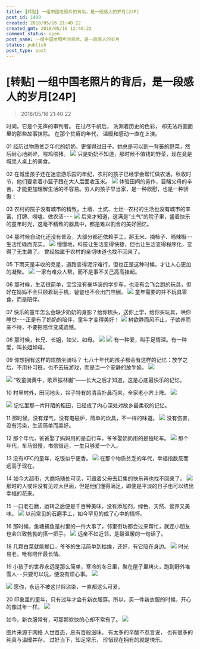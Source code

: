 ```yaml
---
title: [转贴] 一组中国老照片的背后，是一段感人的岁月[24P]
post_id: 1408
created: 2018/05/16 21:40:22
created_gmt: 2018/05/16 12:40:22
comment_status: open
post_name: 一组中国老照片的背后，是一段感人的岁月
status: publish
post_type: post
---
```


# [转贴] 一组中国老照片的背后，是一段感人的岁月[24P]

> 2018/05/16 21:40:22

时间，它是个无声的审判者。
在过尽千帆后，
洗涮着历史的色彩，
却无法将画面里的那些故事抹除。
在那个贫瘠的年代，
温暖和感动一直在上演。

01 经历过物质贫乏年代的奶奶，更懂得过日子。她总是可以割一背篓的野菜，然后耐心地剁碎，喂鸡喂猪。
![](/assets/images/20180516-214022-0001.jpg)
只是奶奶不知道，那时候不值钱的野菜，现在竟是城里人桌上的美食。

02 在城里孩子还在迷恋游乐园的年纪，农村的孩子已经学会帮忙做农活。秋收时节，他们要拿着小篮子跟在大人后面收玉米。
![](/assets/images/20180516-214022-0002.jpg)
体验田间的劳作，目睹父母的辛苦，才能更加理解生活的不容易。穷人的孩子早当家，是一种欣慰，也是一种骄傲！

03 农村的院子没有城市的精致，土墙、土炕、土灶···农村的生活也没有城市的丰富，打牌、唠嗑、做农活······
![](/assets/images/20180516-214022-0003.jpg)
后来才知道，这满是“土气”的院子里，盛着快乐的童年时光，这毫不精致的器具中，都是难以割舍的美好回忆。

04 那时候自动化还没有普及，大部分都还依赖手工，掰玉米、摘柿子、晒辣椒····生活忙碌而充实。
![](/assets/images/20180516-214022-0004.jpg)
慢慢地，科技让生活变得快捷，但也让生活变得程序化，变得了无生趣了。
曾经独属于农村的亲切味道也找不回来了。

05 下雨天是丰收的克星，道路变得泥泞难行，但也正是这种时候，才让人心更加的凝聚。
![](/assets/images/20180516-214022-0005.jpg)
一家有难众人帮，而不是事不关己高高挂起。

06 那时候，生活很简单，宝宝没有豪华装的学步车，也没有会飞会跑的玩具，但好在妈妈不会只顾着玩手机，爸爸也不会出门应酬。
![](/assets/images/20180516-214022-0006.jpg)
童年需要的并不玩具零食，而是陪伴。

07 快乐的童年怎么会缺少奶奶的身影？给你梳头，送你上学，给你买玩具，哄你睡觉······正是有了奶奶的陪伴，童年才变得美好！
![](/assets/images/20180516-214022-0007.jpg)
树欲静而风不止，子欲养而亲不待，不要把陪伴变成遗憾。

08 那时候，长兄、长姐，如父、如母。
![](/assets/images/20180516-214022-0008.jpg)
![](/assets/images/20180516-214022-0009.jpg)
有一种爱，叫手足情深。有一种爱，叫长姐如母。

09 你想拥有这样的炫酷坐骑吗？
七八十年代的孩子都会有这样的记忆：放学之后，不用补习班，也不去玩游戏，而是当一个安静的放牛娃。
![](/assets/images/20180516-214022-0010.jpg)

![](/assets/images/20180516-214022-0011.jpg)
“牧童骑黄牛，歌声振林樾”——长大之后才知道，这是心底最快乐的记忆。


10 村里村外，田间地头，谷子特有的清香扑鼻而来，全家老小齐上阵。
![](/assets/images/20180516-214022-0012.jpg)

![](/assets/images/20180516-214022-0013.jpg)
记忆里那一片阡陌的稻田，已经成了内心深处对故乡最柔软的记忆。

11 那时候，没有煤气，没有电磁炉，简单的炊具，不一样的味道。
![](/assets/images/20180516-214022-0014.jpg)
没有伤害，没有污染，生活简单而美好。

12 那个年代，爸爸娶了妈妈用的是自行车，爷爷娶奶奶用的是独轮车。
![](/assets/images/20180516-214022-0015.jpg)
那个年代，车马很慢，书信很远，一生只够爱一个人。

13 没有KFC的童年，吃饭似乎更香。
![](/assets/images/20180516-214022-0016.jpg)
在那个物质贫乏的年代，幸福指数反而远高于现在。

14 如今大超市，大商场随处可见，可跟着父母去赶集的快乐再也找不回来了。
![](/assets/images/20180516-214022-0017.jpg)
那时的人或许没有见过大世面，但是他们懂得满足，即便是平淡的日子也可以结出幸福的花来。

15 一口老石磨，运转之后便是千百种美味，没有添加剂，绿色、天然、营养又美味。
![](/assets/images/20180516-214022-0018.jpg)
以前常见的石磨手工，如今罕见的成了心中的情怀。

16 那时候，鱼塘捕鱼是村里的一件大事了，邻里街坊都会过来帮忙，就连小朋友也会兴致勃勃的搭一把手。
![](/assets/images/20180516-214022-0019.jpg)
远亲不如近邻，是最温暖的一句话了。

18 几颗白菜就能糊口，爷爷的生活简单到枯燥，还好，有它陪在身边。
![](/assets/images/20180516-214022-0020.jpg)
时光易老，唯有陪伴最长情。

19 小孩子的世界永远是那么简单，寒冷的冬日里，聚在屋子里烤火，跑到野外堆雪人····只要可以玩，便没有烦心事。
![](/assets/images/20180516-214022-0021.jpg)

![](/assets/images/20180516-214022-0022.jpg)
愿你，永远不被这世俗沾染，一直都这么可爱。

20 印象里的童年，只有过年才会有新衣服穿。所以，买一件新衣服的时候，开心的像过年一样。
![](/assets/images/20180516-214022-0023.jpg)

如今，新衣服常有，可那颗欢快的心却不常有了。
![](/assets/images/20180516-214022-0024.jpg)

图片来源于网络
人世百态，总有百般滋味。
有太多的辛酸不忍言说，
也有很多的纯真与温暖并存。
过好当下，知足常乐，
珍惜现在拥有的就是快乐。








